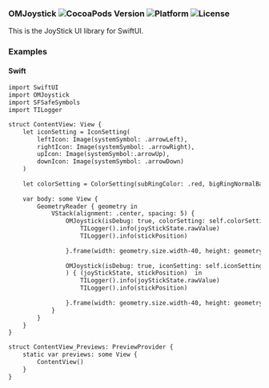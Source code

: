 ### OMJoystick ![CocoaPods Version](https://img.shields.io/cocoapods/v/OMJoystick.svg?style=flat) ![Platform](https://img.shields.io/cocoapods/p/OMJoystick.svg?style=flat) ![License](https://img.shields.io/cocoapods/l/OMJoystick.svg?style=flat)

This is the JoyStick UI library for SwiftUI.

### Examples

#### Swift

```html
import SwiftUI
import OMJoystick
import SFSafeSymbols
import TILogger

struct ContentView: View {        
    let iconSetting = IconSetting(
        leftIcon: Image(systemSymbol: .arrowLeft),
        rightIcon: Image(systemSymbol: .arrowRight),
        upIcon: Image(systemSymbol:.arrowUp),
        downIcon: Image(systemSymbol: .arrowDown)
    )
    
    let colorSetting = ColorSetting(subRingColor: .red, bigRingNormalBackgroundColor: .green, bigRingDarkBackgroundColor: .blue, bigRingStrokeColor: .yellow)
    
    var body: some View {
        GeometryReader { geometry in
            VStack(alignment: .center, spacing: 5) {
                OMJoystick(isDebug: true, colorSetting: self.colorSetting) { (joyStickState, stickPosition) in
                    TILogger().info(joyStickState.rawValue)
                    TILogger().info(stickPosition)
                    
                }.frame(width: geometry.size.width-40, height: geometry.size.width-40)
                
                OMJoystick(isDebug: true, iconSetting: self.iconSetting,  colorSetting: ColorSetting(), smallRingRadius: 70, bigRingRadius: 120
                ) { (joyStickState, stickPosition)  in
                    TILogger().info(joyStickState.rawValue)
                    TILogger().info(stickPosition)
                    
                }.frame(width: geometry.size.width-40, height: geometry.size.width-40)
            }
        }
    }
}

struct ContentView_Previews: PreviewProvider {
    static var previews: some View {
        ContentView()
    }
}
```

